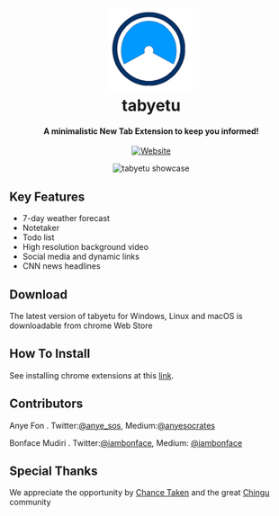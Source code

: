 <h1 align="center">
<img src = "128x128.png" alt = "tabyetu logo" width = "150" height = "150">
<br>
tabyetu
<br>
</h1>

<h4 align="center">A minimalistic New Tab Extension to keep you informed!</h4>

<p align="center">
<a href="http://www.tabyetu.com">
  <img src="https://img.shields.io/badge/website-tabyetu-blue.svg" alt="Website">
</a>
<!--[![Chrome Web Store](https://img.shields.io/chrome-web-store/v/bmeodfbeebedjmiblfbmojnpmhopkdli.svg)]()-->
<!--[![Chrome Web Store](https://img.shields.io/chrome-web-store/price/bmeodfbeebedjmiblfbmojnpmhopkdli.svg)]()-->
</p>

<p align="center">
<img src = "project-img.gif" alt = "tabyetu showcase" width = "800" height = "auto">
</p>

## Key Features
+ 7-day weather forecast
+ Notetaker
+ Todo list
+ High resolution background video
+ Social media and dynamic links
+ CNN news headlines

## Download
The latest version of tabyetu for Windows, Linux and macOS is downloadable from chrome Web Store

## How To Install
See installing chrome extensions at this [link](https://support.google.com/chrome_webstore/answer/2664769?hl=en).

## Contributors

Anye Fon .  Twitter:[@anye_sos](https://twitter.com/anye_sos), Medium:[@anyesocrates](https://medium.com/@anyesocrates)

Bonface Mudiri . Twitter:[@iambonface](https://twitter.com/iambonface), Medium: [@iambonface](https://medium.com/@iambonface)


## Special Thanks
We appreciate the opportunity by [Chance Taken](https://medium.com/@tropicalchancer) and the great [Chingu ](https://chingu-cohorts.github.io/chingu-directory/) community
